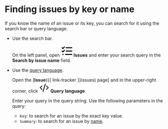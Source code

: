 # Finding issues by key or name

If you know the name of an issue or its key, you can search for it using the search bar or query language.


* Use the search bar.

   On the left panel, open ![](../../_assets/tracker/svg/tasks.svg) **Issues** and enter your search query in the **Search by issue name** field.

* Use the [query language](query-filter.md).

   Open the [**Issue**({{ link-tracker }}issues) page] and in the upper-right corner, click ![](../../_assets/tracker/svg/query-language.svg) **Query language**.

   Enter your query in the query string. Use the following parameters in the query:

   * `Key`: to search for an issue by the exact key value.
   * `Summary`: to search for an issue by [name](query-filter.md#query-text).




